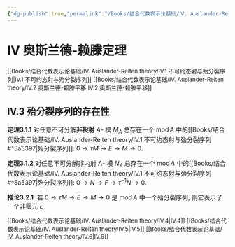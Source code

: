 ```yaml
---
{"dg-publish":true,"permalink":"/Books/结合代数表示论基础/Ⅳ. Auslander-Reiten theory/Ⅳ.3 殆分裂序列的存在性/","dgPassFrontmatter":true,"created":"2024-08-05T17:39:07.171+08:00","updated":"2024-10-03T20:49:10.984+08:00"}
---
```


# Ⅳ 奥斯兰德-赖滕定理

<font size="2"> [[Books/结合代数表示论基础/Ⅳ. Auslander-Reiten theory/Ⅳ.1 不可约态射与殆分裂序列\|Ⅳ.1 不可约态射与殆分裂序列]]</font>
<font size="2"> [[Books/结合代数表示论基础/Ⅳ. Auslander-Reiten theory/Ⅳ.2 奥斯兰德-赖滕平移\|Ⅳ.2 奥斯兰德-赖滕平移]]</font>
## Ⅳ.3 殆分裂序列的存在性

**定理3.1.1** 对任意不可分解**非投射** $A$- 模 $M_A$ 总存在一个 $\operatorname{mod}A$ 中的[[Books/结合代数表示论基础/Ⅳ. Auslander-Reiten theory/Ⅳ.1 不可约态射与殆分裂序列#^5a5397\|殆分裂序列]]: $0\rightarrow \tau M\rightarrow E\rightarrow M\rightarrow 0$.

**定理3.1.2** 对任意不可分解非内射 $A$- 模 $N_A$ 总存在一个 $\operatorname{mod}A$ 中的[[Books/结合代数表示论基础/Ⅳ. Auslander-Reiten theory/Ⅳ.1 不可约态射与殆分裂序列#^5a5397\|殆分裂序列]]: $0\rightarrow N\rightarrow F\rightarrow \tau^{-1}N\rightarrow 0$.

**推论3.2.1**: 若 $0\rightarrow \tau M \rightarrow E \rightarrow M \rightarrow 0$ 是 $\operatorname{mod}A$ 中一个殆分裂序列, 则它表示了一个非零元 $\xi$



<font size="2"> [[Books/结合代数表示论基础/Ⅳ. Auslander-Reiten theory/Ⅳ.4\|Ⅳ.4]]</font>
<font size="2"> [[Books/结合代数表示论基础/Ⅳ. Auslander-Reiten theory/Ⅳ.5\|Ⅳ.5]]</font>
<font size="2"> [[Books/结合代数表示论基础/Ⅳ. Auslander-Reiten theory/Ⅳ.6\|Ⅳ.6]]</font>